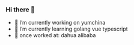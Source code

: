 ### Hi there 👋

- 🔭 I’m currently working on yumchina
- 🌱 I’m currently learning golang vue typescript
- 👯 once worked at: dahua  alibaba

